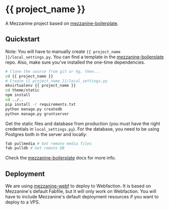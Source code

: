 # {{ project_name }}

A Mezzanine project based on [mezzanine-boilerplate].

## Quickstart

Note: You will have to manually create `{{ project_name }}/local_settings.py`.
You can find a template in the [mezzanine-boilerplate] repo. Also, make sure
you've installed the one-time dependencies.

```bash
# Clone the source from git or hg, then...
cd {{ project_name }}
# Create {{ project_name }}/local_settings.py
mkvirtualenv {{ project_name }}
cd theme/static
npm install
cd ../..
pip install -r requirements.txt
python manage.py createdb
python manage.py gruntserver
```

Get the static files and database from production (you must have the right
credentials in `local_settings.py`). For the database, you need to be using
Postgres both in the server and locally:

```bash
fab pullmedia # Get remote media files
fab pulldb # Get remote DB
```

Check the [mezzanine-boilerplate] docs for more info.

## Deployment

We are using [mezzanine-webf] to deploy to Webfaction. It is based on
Mezzanine's default Fabfile, but it will only work on Webfaction. You will have
to include Mezzanine's default deployment resources if you want to deploy to a
VPS.

[mezzanine-boilerplate]: https://gitlab.com/jerivas/mezzanine-boilerplate/blob/v1.5.0/README.md
[mezzanine-webf]: https://github.com/jerivas/mezzanine-webf/tree/v0.4.2
